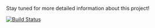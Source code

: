Stay tuned for more detailed information about this project!

[![Build Status](https://travis-ci.org/flyrightsister/my_heavens.svg?branch=master)](https://travis-ci.org/flyrightsister/my_heavens)